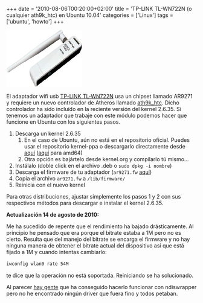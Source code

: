+++
date = '2010-08-06T00:20:00+02:00'
title = 'TP-LINK TL-WN722N (o cualquier ath9k_htc) en Ubuntu 10.04'
categories = ['Linux']
tags = ['ubuntu', 'howto']
+++

![](/img/tlwn722g200x150.jpg)

El adaptador wifi usb [TP-LINK TL-WN722N](http://www.tp-link.com/products/productDetails.asp?pmodel=TL-WN722N) usa un chipset llamado AR9271 y requiere un nuevo controlador de Atheros llamado [ath9k_htc](http://linuxwireless.org/en/users/Drivers/ath9k_htc). Dicho controlador ha sido incluído en la reciente versión del kernel 2.6.35. Si tenemos un adaptador que trabaje con este módulo podemos hacer que funcione en Ubuntu con los siguientes pasos.

1. Descarga un kernel 2.6.35
   1. En el caso de Ubuntu, aún no está en el repositorio oficial. Puedes usar el repositorio kernel-ppa o descargarlo directamente desde
      [aquí](http://ppa.launchpad.net/kernel-ppa/ppa/ubuntu/pool/main/l/linux-maverick/linux-image-2.6.35-14-generic_2.6.35-14.19%7Elucid1_i386.deb)
      ([aquí](http://ppa.launchpad.net/kernel-ppa/ppa/ubuntu/pool/main/l/linux-maverick/linux-image-2.6.35-14-generic_2.6.35-14.19%7Elucid1_amd64.deb)
      para amd64)
   2. Otra opción es bajártelo desde kernel.org y compilarlo tú mismo...
2. Instálalo (doble click en el archivo .deb o `sudo dpkg -i nombre`)
3. Descarga el firmware de tu adaptador (`ar9271.fw` [aquí](http://git.kernel.org/?p=linux/kernel/git/dwmw2/linux-firmware.git;a=blob_plain;f=ar9271.fw;hb=HEAD))
4. Copia el archivo `ar9271.fw` a `/lib/firmware/`
5. Reinicia con el nuevo kernel

Para otras distribuciones, ajustar simplemente los pasos 1 y 2 con sus respectivos métodos para descargar e instalar el kernel 2.6.35.

**Actualización 14 de agosto de 2010:**

Me ha sucedido de repente que el rendimiento ha bajado drásticamente. Al principio he pensado que era porque el bitrate estaba a 1M pero no es cierto. Resulta que del manejo del bitrate se encarga el firmware y no hay ninguna manera de obtener el bitrate actual del dispositivo así que está fijado a 1M y cuando intentas cambiarlo:

```bash
iwconfig wlan0 rate 54M
```

te dice que la operación no está soportada. Reiniciando se ha solucionado.

Al parecer [hay gente](http://sourceforge.net/apps/mediawiki/ndiswrapper/index.php?title=TP-Link_TL-WN722N) que ha conseguido hacerlo funcionar con ndiswrapper pero no he encontrado ningún driver que fuera fino y todos petaban.
